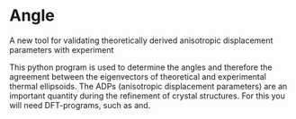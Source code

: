 # Angle
A new tool for validating theoretically derived anisotropic displacement parameters with experiment

This python program is used to determine the angles and therefore the agreement between the eigenvectors of theoretical and experimental thermal ellipsoids. The ADPs (anisotropic displacement parameters) are an important quantity during the refinement of crystal structures. 
For this you will need DFT-programs, such as [](Vasp) and[](Phonopy).
